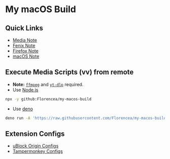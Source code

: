 # My macOS Build

## Quick Links

- [Media Note](NOTE_MEDIA.md)
- [Fenix Note](NOTE_FENIX.md)
- [Firefox Note](NOTE_FIREFOX.md)
- [macOS Note](NOTE_MACOS.md)

## Execute Media Scripts (vv) from remote

- **Note:** [`ffmpeg`](https://ffmpeg.org) and [`yt-dlp`](https://github.com/yt-dlp/yt-dlp) required.
- Use [Node.js](https://nodejs.org/en)

```sh
npx -y github:Florencea/my-macos-build
```

- Use [deno](https://deno.com/)

```sh
deno run -A 'https://raw.githubusercontent.com/Florencea/my-macos-build/main/scripts/vv.mjs'
```

## Extension Configs

- [uBlock Origin Configs](https://github.com/Florencea/my-macos-build/raw/main/configs/ubo-config.txt)
- [Tampermonkey Configs](https://github.com/Florencea/my-macos-build/raw/main/configs/userscript.zip)
